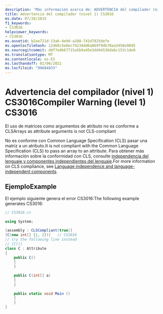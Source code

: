 ```yaml
---
description: 'Más información acerca de: ADVERTENCIA del compilador (nivel 1) CS3016'
title: Advertencia del compilador (nivel 1) CS3016
ms.date: 07/20/2015
f1_keywords:
- CS3016
helpviewer_keywords:
- CS3016
ms.assetid: b2ae721d-13ab-4e9d-a288-741d7825defe
ms.openlocfilehash: 12d68c5e8ec7d234dd6a869f9db70aa3450e98d5
ms.sourcegitcommit: ddf7edb67715a5b9a45e3dd44536dabc153c1de0
ms.translationtype: MT
ms.contentlocale: es-ES
ms.lasthandoff: 02/06/2021
ms.locfileid: "99684833"
---
```

# <a name="compiler-warning-level-1-cs3016"></a><span data-ttu-id="5a321-103">Advertencia del compilador (nivel 1) CS3016</span><span class="sxs-lookup"><span data-stu-id="5a321-103">Compiler Warning (level 1) CS3016</span></span>

<span data-ttu-id="5a321-104">El uso de matrices como argumentos de atributo no es conforme a CLS</span><span class="sxs-lookup"><span data-stu-id="5a321-104">Arrays as attribute arguments is not CLS-compliant</span></span>  
  
 <span data-ttu-id="5a321-105">No es conforme con Common Language Specification (CLS) pasar una matriz a un atributo.</span><span class="sxs-lookup"><span data-stu-id="5a321-105">It is not compliant with the Common Language Specification (CLS) to pass an array to an attribute.</span></span> <span data-ttu-id="5a321-106">Para obtener más información sobre la conformidad con CLS, consulte [independencia del lenguaje y componentes independientes del lenguaje](../../standard/language-independence.md).</span><span class="sxs-lookup"><span data-stu-id="5a321-106">For more information on CLS compliance, see [Language independence and language-independent components](../../standard/language-independence.md).</span></span>
  
## <a name="example"></a><span data-ttu-id="5a321-107">Ejemplo</span><span class="sxs-lookup"><span data-stu-id="5a321-107">Example</span></span>  

 <span data-ttu-id="5a321-108">El ejemplo siguiente genera el error CS3016:</span><span class="sxs-lookup"><span data-stu-id="5a321-108">The following example generates CS3016:</span></span>  
  
```csharp  
// CS3016.cs  
  
using System;  
  
[assembly : CLSCompliant(true)]  
[C(new int[] {1, 2})]   // CS3016  
// try the following line instead  
// [C()]  
class C : Attribute  
{  
    public C()  
    {  
    }  
  
    public C(int[] a)  
    {  
    }  
  
    public static void Main ()  
    {  
    }  
}  
```
